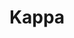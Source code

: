 ---
title: Kappa
crosslinks:
- livven
- StreetFighter
- salty
- Tekken
- xdfp
- Guiltygear
- MvC3
- JavDownloadCenter
- VoHiYo
- SF4
- Fighters
- autotldr
- cummingonfigurines
- CrackWatch
- mvci
- kof
- IAmA
- leagueoflegends
- BrasilOnReddit
- kpopfap
---